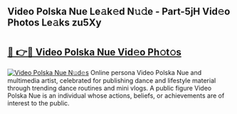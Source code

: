 ## Video Polska Nue Le𝚊k𝚎d N𝚞𝚍e - Part-5jH Vid𝚎o Photos Le𝚊ks zu5Xy

# <h2><a href="http://fb97ka.evod.top/?m=Video+Polska+Nue">🔗 👉🔴 Video Polska Nue Vid𝚎o Ph𝚘t𝚘s</a></h2>

[![Video Polska Nue N𝚞d𝚎s](https://i.imgur.com/8V9OHl7.gif)](http://fb97ka.evod.top/?m=Video+Polska+Nue)
Online persona Video Polska Nue and multimedia artist, celebrated for publishing dance and lifestyle material through trending dance routines and mini vlogs. A public figure Video Polska Nue is an individual whose actions, beliefs, or achievements are of interest to the public. 
